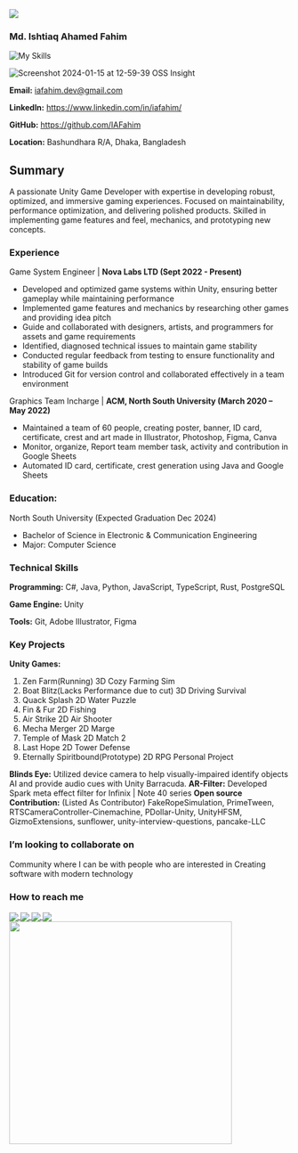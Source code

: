 <a href="https://github.com/IAFahim">
  <img align="center" src="https://imgur.com/tIVIdI3.png" />
</a> 

### Md. Ishtiaq Ahamed Fahim

![My Skills](https://skillicons.dev/icons?i=java,cs,ts,js,go,cpp,python,postgres,unity,rust,deno,svelte,react,html,css,supabase,ai,ae&theme=light)

![Screenshot 2024-01-15 at 12-59-39 OSS Insight](https://github.com/IAFahim/IAFahim/assets/63500913/33a06b7c-d425-41be-af5b-d7e60150827d)

**Email:** iafahim.dev@gmail.com 

**LinkedIn:** https://www.linkedin.com/in/iafahim/

**GitHub:** https://github.com/IAFahim

**Location:** Bashundhara R/A, Dhaka, Bangladesh

## Summary

A passionate Unity Game Developer with expertise in developing robust, optimized, and immersive gaming experiences. Focused on maintainability, performance optimization, and delivering polished products. Skilled in implementing game features and feel, mechanics, and prototyping new concepts.

### Experience

Game System Engineer | **Nova Labs LTD (Sept 2022 - Present)**
* Developed and optimized game systems within Unity, ensuring better gameplay while maintaining performance 
* Implemented game features and mechanics by researching other games and providing idea pitch
* Guide and collaborated with designers, artists, and programmers for assets and game requirements
* Identified, diagnosed technical issues to maintain game stability 
* Conducted regular feedback from testing to ensure functionality and stability of game builds
* Introduced Git for version control and collaborated effectively in a team environment

Graphics Team Incharge | **ACM, North South University (March 2020 – May 2022)**
* Maintained a team of 60 people, creating poster, banner, ID card, certificate, crest and art made in Illustrator, Photoshop, Figma, Canva
* Monitor, organize, Report team member task, activity and contribution in Google Sheets
* Automated ID card, certificate, crest generation using Java and Google Sheets

### Education:

North South University (Expected Graduation Dec 2024)
* Bachelor of Science in Electronic & Communication Engineering
* Major: Computer Science

### Technical Skills

**Programming:** C#, Java, Python, JavaScript, TypeScript, Rust, PostgreSQL

**Game Engine:** Unity

**Tools:** Git, Adobe Illustrator, Figma

### Key Projects
**Unity Games:**
1. Zen Farm(Running) 3D Cozy Farming Sim
2. Boat Blitz(Lacks Performance due to cut) 3D Driving Survival
3. Quack Splash 2D Water Puzzle 
4. Fin & Fur 2D Fishing
5. Air Strike 2D Air Shooter
6. Mecha Merger 2D Marge
7. Temple of Mask 2D Match 2
8. Last Hope 2D Tower Defense
9. Eternally Spiritbound(Prototype) 2D RPG Personal Project

**Blinds Eye:** Utilized device camera to help visually-impaired identify objects AI and provide audio cues with Unity Barracuda.
**AR-Filter:** Developed Spark meta effect filter for Infinix | Note 40 series
**Open source Contribution:** (Listed As Contributor) FakeRopeSimulation, PrimeTween, RTSCameraController-Cinemachine, PDollar-Unity, UnityHFSM, GizmoExtensions, sunflower, unity-interview-questions, pancake-LLC 

### I’m looking to collaborate on

Community where I can be with people who are interested in Creating software with modern technology

### How to reach me 

<a href="https://github.com/IAFahim">
  <img align="center" src="https://img.shields.io/badge/GitHub-100000?style=for-the-badge&logo=github&logoColor=white" />
</a>
<a href="www.linkedin.com/in/iafahim">
  <img align="center" src="https://img.shields.io/badge/LinkedIn-0077B5?style=for-the-badge&logo=linkedin&logoColor=white" />
</a>
<a href="mailto:iafahim.dev@gmail.com">
  <img align="center" src="https://img.shields.io/badge/Gmail-D14836?style=for-the-badge&logo=gmail&logoColor=white" />
</a>
<a href="https://t.me/IAFahim">
  <img align="center" src="https://img.shields.io/badge/Telegram-2CA5E0?style=for-the-badge&logo=telegram&logoColor=white" />
</a>

</br>
<a href="https://count.getloli.com">
  <img width=400 align="center" src="https://count.getloli.com/@IAFahim?name=IAFahim&theme=normal-1&padding=6&offset=0&align=center&scale=1&pixelated=1&darkmode=auto" />
</a>
